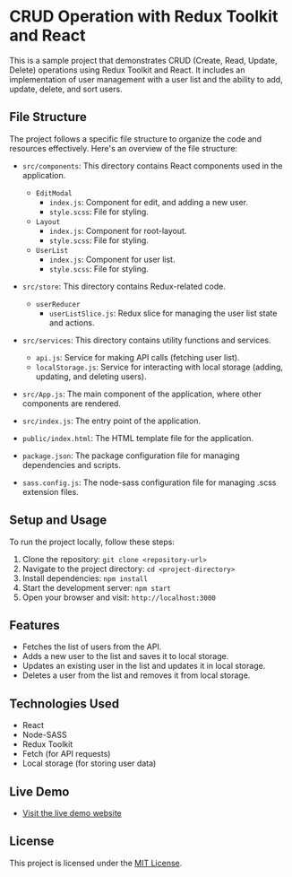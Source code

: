# CRUD Operation with Redux Toolkit and React

This is a sample project that demonstrates CRUD (Create, Read, Update, Delete) operations using Redux Toolkit and React. It includes an implementation of user management with a user list and the ability to add, update, delete, and sort users.

## File Structure

The project follows a specific file structure to organize the code and resources effectively. Here's an overview of the file structure:
- `src/components`: This directory contains React components used in the application.

  - `EditModal`
    - `index.js`: Component for edit, and adding a new user.
    - `style.scss`: File for styling.
  - `Layout`
    - `index.js`: Component for root-layout.
    - `style.scss`: File for styling.
  - `UserList`
    - `index.js`: Component for user list.
    - `style.scss`: File for styling.

- `src/store`: This directory contains Redux-related code.

  - `userReducer`
    - `userListSlice.js`: Redux slice for managing the user list state and actions.

- `src/services`: This directory contains utility functions and services.

  - `api.js`: Service for making API calls (fetching user list).
  - `localStorage.js`: Service for interacting with local storage (adding, updating, and deleting users).

- `src/App.js`: The main component of the application, where other components are rendered.

- `src/index.js`: The entry point of the application.

- `public/index.html`: The HTML template file for the application.

- `package.json`: The package configuration file for managing dependencies and scripts.

- `sass.config.js`: The node-sass configuration file for managing .scss extension files.

## Setup and Usage

To run the project locally, follow these steps:

1. Clone the repository: `git clone <repository-url>`
2. Navigate to the project directory: `cd <project-directory>`
3. Install dependencies: `npm install`
4. Start the development server: `npm start`
5. Open your browser and visit: `http://localhost:3000`

## Features

- Fetches the list of users from the API.
- Adds a new user to the list and saves it to local storage.
- Updates an existing user in the list and updates it in local storage.
- Deletes a user from the list and removes it from local storage.

## Technologies Used

- React
- Node-SASS
- Redux Toolkit
- Fetch (for API requests)
- Local storage (for storing user data)

## Live Demo

- [Visit the live demo website](https://crud-operation-muhammadzubairmoosani.vercel.app/)

## License

This project is licensed under the [MIT License](LICENSE).
